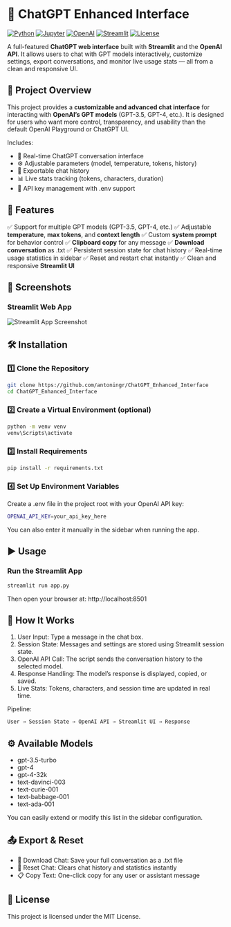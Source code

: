 # 💬 ChatGPT Enhanced Interface

[![Python](https://img.shields.io/badge/Python-3.9+-3776AB?logo=python&logoColor=white)](https://www.python.org/)
[![Jupyter](https://img.shields.io/badge/Jupyter-Notebook-orange?logo=jupyter)](https://jupyter.org/)
[![OpenAI](https://img.shields.io/badge/API-OpenAI-00A67E?logo=openai&logoColor=white)](https://platform.openai.com/)
[![Streamlit](https://img.shields.io/badge/Made%20with-Streamlit-ff4b4b?logo=streamlit&logoColor=white)](https://streamlit.io/)
[![License](https://img.shields.io/badge/License-MIT-green)](LICENSE)


A full-featured **ChatGPT web interface** built with **Streamlit** and the **OpenAI API**.
It allows users to chat with GPT models interactively, customize settings, export conversations, and monitor live usage stats — all from a clean and responsive UI.


## 📌 Project Overview

This project provides a **customizable and advanced chat interface** for interacting with **OpenAI’s GPT models** (GPT-3.5, GPT-4, etc.).
It is designed for users who want more control, transparency, and usability than the default OpenAI Playground or ChatGPT UI.

Includes:
- 🧠 Real-time ChatGPT conversation interface
- ⚙️ Adjustable parameters (model, temperature, tokens, history)
- 💾 Exportable chat history
- 📊 Live stats tracking (tokens, characters, duration)
- 🔐 API key management with .env support


## 🚀 Features

✅ Support for multiple GPT models (GPT-3.5, GPT-4, etc.)
✅ Adjustable **temperature**, **max tokens**, and **context length**
✅ Custom **system prompt** for behavior control
✅ **Clipboard copy** for any message
✅ **Download conversation** as .txt
✅ Persistent session state for chat history
✅ Real-time usage statistics in sidebar
✅ Reset and restart chat instantly
✅ Clean and responsive **Streamlit UI**


## 📸 Screenshots

### Streamlit Web App

![Streamlit App Screenshot](image/image_chatgpt_open_ia_app_1g)


## 🛠 Installation

### 1️⃣ Clone the Repository

```bash
git clone https://github.com/antoningr/ChatGPT_Enhanced_Interface
cd ChatGPT_Enhanced_Interface
```

### 2️⃣ Create a Virtual Environment (optional)

```bash
python -m venv venv
venv\Scripts\activate
```

### 3️⃣ Install Requirements

```bash
pip install -r requirements.txt
```

### 4️⃣ Set Up Environment Variables

Create a .env file in the project root with your OpenAI API key:

```bash
OPENAI_API_KEY=your_api_key_here
```

You can also enter it manually in the sidebar when running the app.


## ▶️ Usage

### Run the Streamlit App

```bash
streamlit run app.py
```

Then open your browser at: http://localhost:8501


## 🧠 How It Works

1. User Input: Type a message in the chat box.
2. Session State: Messages and settings are stored using Streamlit session state.
3. OpenAI API Call: The script sends the conversation history to the selected model.
4. Response Handling: The model’s response is displayed, copied, or saved.
5. Live Stats: Tokens, characters, and session time are updated in real time.

Pipeline:

```bash
User → Session State → OpenAI API → Streamlit UI → Response
```


## ⚙️ Available Models
- gpt-3.5-turbo
- gpt-4
- gpt-4-32k
- text-davinci-003
- text-curie-001
- text-babbage-001
- text-ada-001

You can easily extend or modify this list in the sidebar configuration.


## 📤 Export & Reset

- 💾 Download Chat: Save your full conversation as a .txt file
- 🔄 Reset Chat: Clears chat history and statistics instantly
- 📋 Copy Text: One-click copy for any user or assistant message


## 📜 License
This project is licensed under the MIT License.